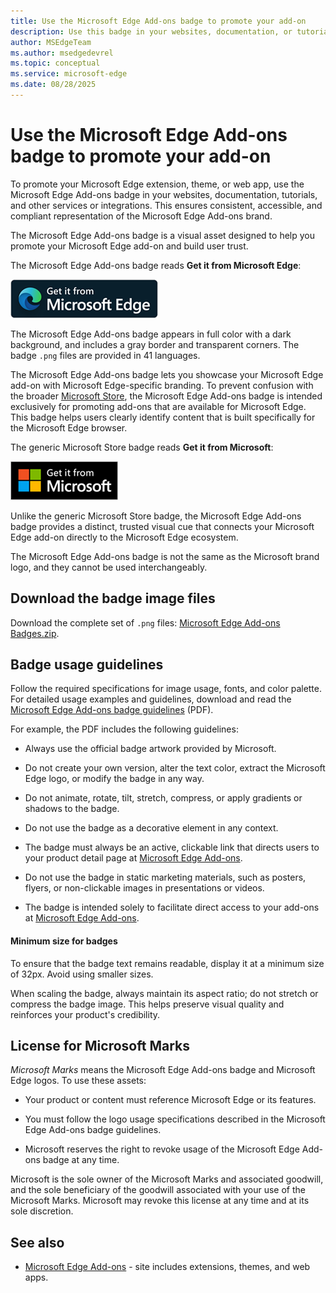 ```yaml
---
title: Use the Microsoft Edge Add-ons badge to promote your add-on
description: Use this badge in your websites, documentation, or tutorials, to promote your extension, theme, or web app that's at the Microsoft Edge Add-ons site.  # key words before col 158
author: MSEdgeTeam
ms.author: msedgedevrel
ms.topic: conceptual
ms.service: microsoft-edge
ms.date: 08/28/2025
---
```

# Use the Microsoft Edge Add-ons badge to promote your add-on
<!-- upstream:
Microsoft Store marketing guidelines for apps
https://learn.microsoft.com/windows/apps/publish/app-marketing-guidelines
https://web.archive.org/web/20250727064821/https://learn.microsoft.com/en-us/windows/apps/publish/app-marketing-guidelines
not in TOC
docset: Windows > App development
-->

To promote your Microsoft Edge extension, theme, or web app, use the Microsoft Edge Add-ons badge in your websites, documentation, tutorials, and other services or integrations.  This ensures consistent, accessible, and compliant representation of the Microsoft Edge Add-ons brand.

The Microsoft Edge Add-ons badge is a visual asset designed to help you promote your Microsoft Edge add-on and build user trust.

The Microsoft Edge Add-ons badge reads **Get it from Microsoft Edge**:

![The "Microsoft Edge Add-ons" badge](./add-ons-badge-images/get-it-from-microsoft-edge-badge.png)

The Microsoft Edge Add-ons badge appears in full color with a dark background, and includes a gray border and transparent corners.  The badge `.png` files are provided in 41 languages.

The Microsoft Edge Add-ons badge lets you showcase your Microsoft Edge add-on with Microsoft Edge-specific branding.  To prevent confusion with the broader [Microsoft Store](https://apps.microsoft.com), the Microsoft Edge Add-ons badge is intended exclusively for promoting add-ons that are available for Microsoft Edge.  This badge helps users clearly identify content that is built specifically for the Microsoft Edge browser.

The generic Microsoft Store badge reads **Get it from Microsoft**:

![The generic Microsoft Store badge](./add-ons-badge-images/generic-microsoft-store-badge.png)

Unlike the generic Microsoft Store badge, the Microsoft Edge Add-ons badge provides a distinct, trusted visual cue that connects your Microsoft Edge add-on directly to the Microsoft Edge ecosystem.

The Microsoft Edge Add-ons badge is not the same as the Microsoft brand logo, and they cannot be used interchangeably.


<!-- ====================================================================== -->
## Download the badge image files

Download the complete set of `.png` files: [Microsoft Edge Add-ons Badges.zip](https://github.com/microsoft/MicrosoftEdge-Extensions/blob/main/assets/microsoft-edge-add-ons-badges.zip).
<!-- todo:
1. remove hidden macOS dir from the .zip file
2. upload the Edge-specific .zip file to either:
   download.microsoft.com (www.microsoft.com/download)
   https://github.com/microsoft/MicrosoftEdge-Extensions/pull/365
3. update the url above
-->


<!-- ====================================================================== -->
## Badge usage guidelines

Follow the required specifications for image usage, fonts, and color palette.  For detailed usage examples and guidelines, download and read the [Microsoft Edge Add-ons badge guidelines](https://download.microsoft.com/download/0/7/D/07DF43D4-B1A8-4D38-BC02-4903BB36CEE8/Microsoft_Store_Badge_Guidelines.pdf) (PDF).
<!-- todo:
1. upload the Edge-specific .pdf file to either:
   download.microsoft.com (www.microsoft.com/download)
   https://github.com/microsoft/MicrosoftEdge-Extensions/pull/365
2. update the url above
-->

For example, the PDF includes the following guidelines:

* Always use the official badge artwork provided by Microsoft.

* Do not create your own version, alter the text color, extract the Microsoft Edge logo, or modify the badge in any way.

* Do not animate, rotate, tilt, stretch, compress, or apply gradients or shadows to the badge.

* Do not use the badge as a decorative element in any context.

* The badge must always be an active, clickable link that directs users to your product detail page at [Microsoft Edge Add-ons](https://microsoftedge.microsoft.com).

* Do not use the badge in static marketing materials, such as posters, flyers, or non-clickable images in presentations or videos.

* The badge is intended solely to facilitate direct access to your add-ons at [Microsoft Edge Add-ons](https://microsoftedge.microsoft.com).


<!-- ------------------------------ -->
#### Minimum size for badges

To ensure that the badge text remains readable, display it at a minimum size of 32px.  Avoid using smaller sizes.

When scaling the badge, always maintain its aspect ratio; do not stretch or compress the badge image.  This helps preserve visual quality and reinforces your product's credibility.


<!-- ====================================================================== -->
## License for Microsoft Marks
<!-- upstream:
License to Microsoft Marks
https://learn.microsoft.com/windows/apps/publish/app-marketing-guidelines#license-to-microsoft-marks
https://web.archive.org/web/20250727064821/https://learn.microsoft.com/en-us/windows/apps/publish/app-marketing-guidelines#license-to-microsoft-marks
-->

_Microsoft Marks_ means the Microsoft Edge Add-ons badge and Microsoft Edge logos.  To use these assets:

* Your product or content must reference Microsoft Edge or its features.

* You must follow the logo usage specifications described in the Microsoft Edge Add-ons badge guidelines.

* Microsoft reserves the right to revoke usage of the Microsoft Edge Add-ons badge at any time.

Microsoft is the sole owner of the Microsoft Marks and associated goodwill, and the sole beneficiary of the goodwill associated with your use of the Microsoft Marks.  Microsoft may revoke this license at any time and at its sole discretion.


<!-- ====================================================================== -->
## See also

* [Microsoft Edge Add-ons](https://microsoftedge.microsoft.com) - site includes extensions, themes, and web apps.
